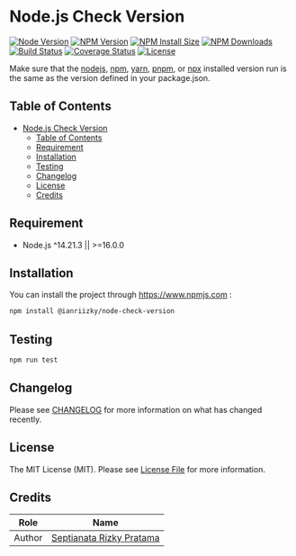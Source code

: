 # Node.js Check Version

[![Node Version][node-version-image]][node-version-url]
[![NPM Version][npm-version-image]][npm-version-url]
[![NPM Install Size][npm-install-size-image]][npm-install-size-url]
[![NPM Downloads][npm-downloads-image]][npm-downloads-url]
[![Build Status][build-status-image]][build-status-url]
[![Coverage Status][coverage-status-image]][coverage-status-url]
[![License][license-image]][license-url]

Make sure that the [nodejs][node-url], [npm][npm-url], [yarn][yarn-url], [pnpm][pnpm-url], or [npx][npx-url] installed version run is the same as the version defined in your package.json.

## Table of Contents

- [Node.js Check Version](#nodejs-check-version)
  - [Table of Contents](#table-of-contents)
  - [Requirement](#requirement)
  - [Installation](#installation)
  - [Testing](#testing)
  - [Changelog](#changelog)
  - [License](#license)
  - [Credits](#credits)

## Requirement

- Node.js ^14.21.3 || >=16.0.0

## Installation

You can install the project through <https://www.npmjs.com> :

```bash
npm install @ianriizky/node-check-version
```

## Testing

```bash
npm run test
```

## Changelog

Please see [CHANGELOG](CHANGELOG.md) for more information on what has changed recently.

## License

The MIT License (MIT). Please see [License File](LICENSE.md) for more information.

## Credits

| Role   | Name                                                     |
| ------ | -------------------------------------------------------- |
| Author | [Septianata Rizky Pratama](https://github.com/ianriizky) |

[node-version-image]: https://badgen.net/npm/node/@ianriizky/node-check-version
[node-version-url]: https://www.npmjs.com/package/@ianriizky/node-check-version
[npm-version-image]: https://badgen.net/npm/v/@ianriizky/node-check-version
[npm-version-url]: https://www.npmjs.com/package/@ianriizky/node-check-version
[npm-install-size-image]: https://packagephobia.com/badge?p=@ianriizky/node-check-version
[npm-install-size-url]: https://packagephobia.com/result?p=@ianriizky/node-check-version
[npm-downloads-image]: https://badgen.net/npm/dw/@ianriizky/node-check-version
[npm-downloads-url]: https://npmcharts.com/compare/@ianriizky/node-check-version?minimal=true
[build-status-image]: https://github.com/ianriizky/node-check-version/actions/workflows/nodejs-ci.yml/badge.svg
[build-status-url]: https://github.com/ianriizky/node-check-version/actions
[coverage-status-image]: https://codecov.io/gh/ianriizky/node-check-version/branch/main/graph/badge.svg
[coverage-status-url]: https://codecov.io/gh/ianriizky/node-check-version
[license-image]: https://badgen.net/npm/license/@ianriizky/node-check-version
[license-url]: LICENSE.md
[node-url]: http://nodejs.org
[npm-url]: https://www.npmjs.com
[yarn-url]: https://yarnpkg.com
[pnpm-url]: https://pnpm.io
[npx-url]: https://www.npmjs.com/package/npx

